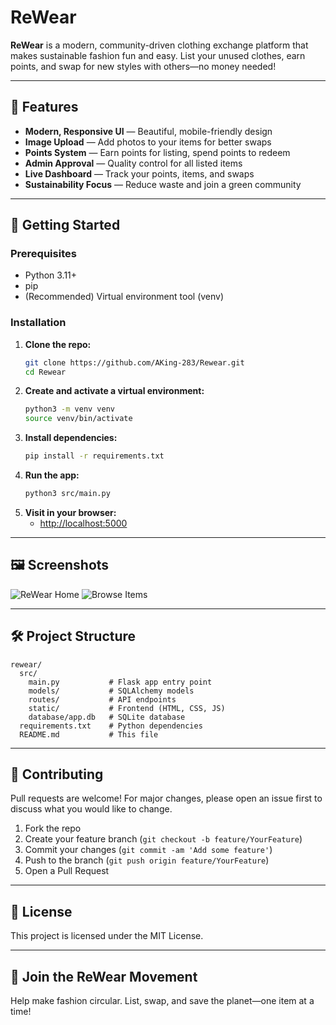 # ReWear

**ReWear** is a modern, community-driven clothing exchange platform that makes sustainable fashion fun and easy. List your unused clothes, earn points, and swap for new styles with others—no money needed!

---

## 🌟 Features
- **Modern, Responsive UI** — Beautiful, mobile-friendly design
- **Image Upload** — Add photos to your items for better swaps
- **Points System** — Earn points for listing, spend points to redeem
- **Admin Approval** — Quality control for all listed items
- **Live Dashboard** — Track your points, items, and swaps
- **Sustainability Focus** — Reduce waste and join a green community

---

## 🚀 Getting Started

### Prerequisites
- Python 3.11+
- pip
- (Recommended) Virtual environment tool (venv)

### Installation
1. **Clone the repo:**
   ```bash
   git clone https://github.com/AKing-283/Rewear.git
   cd Rewear
   ```
2. **Create and activate a virtual environment:**
   ```bash
   python3 -m venv venv
   source venv/bin/activate
   ```
3. **Install dependencies:**
   ```bash
   pip install -r requirements.txt
   ```
4. **Run the app:**
   ```bash
   python3 src/main.py
   ```
5. **Visit in your browser:**
   - [http://localhost:5000](http://localhost:5000)

---

## 🖼️ Screenshots

![ReWear Home](./screenshots/home.png)
![Browse Items](./screenshots/browse.png)

---

## 🛠️ Project Structure
```
rewear/
  src/
    main.py           # Flask app entry point
    models/           # SQLAlchemy models
    routes/           # API endpoints
    static/           # Frontend (HTML, CSS, JS)
    database/app.db   # SQLite database
  requirements.txt    # Python dependencies
  README.md           # This file
```

---

## 🤝 Contributing
Pull requests are welcome! For major changes, please open an issue first to discuss what you would like to change.

1. Fork the repo
2. Create your feature branch (`git checkout -b feature/YourFeature`)
3. Commit your changes (`git commit -am 'Add some feature'`)
4. Push to the branch (`git push origin feature/YourFeature`)
5. Open a Pull Request

---

## 📄 License
This project is licensed under the MIT License.

---

## 💚 Join the ReWear Movement
Help make fashion circular. List, swap, and save the planet—one item at a time! 